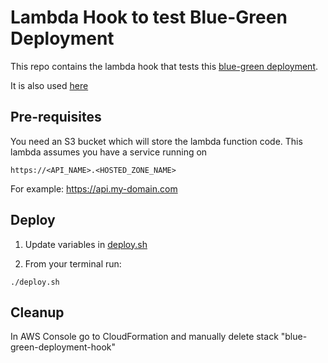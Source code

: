 # Lambda Hook to test Blue-Green Deployment

This repo contains the lambda hook that tests this [blue-green deployment](https://github.com/SekibOmazic/blue-green-fargate).

It is also used [here](https://github.com/SekibOmazic/deploy-on-fargate)

## Pre-requisites

You need an S3 bucket which will store the lambda function code.
This lambda assumes you have a service running on

```
https://<API_NAME>.<HOSTED_ZONE_NAME>
```

For example: https://api.my-domain.com

## Deploy

1. Update variables in [deploy.sh](deploy.sh)

2. From your terminal run:

```
./deploy.sh
```

## Cleanup

In AWS Console go to CloudFormation and manually delete stack "blue-green-deployment-hook"

